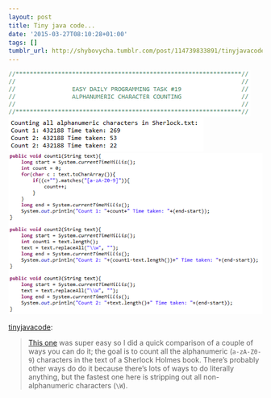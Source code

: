 ```yaml
---
layout: post
title: Tiny java code...
date: '2015-03-27T08:10:28+01:00'
tags: []
tumblr_url: http://shybovycha.tumblr.com/post/114739833891/tinyjavacode-this-one-was-super-easy-so-i-did-a
---
```


<img src="/tumblr_files/tumblr_nluijeM3Gq1u4kcz7o2_500.png"/>

<img src="/tumblr_files/tumblr_nluijeM3Gq1u4kcz7o1_400.png"/>

<img src="/tumblr_files/tumblr_nluijeM3Gq1u4kcz7o3_1280.png"/>

<a href="http://tinyjavacode.tumblr.com/post/114715031583/this-one-was-super-easy-so-i-did-a-quick" class="tumblr_blog">tinyjavacode</a>:

> <a href="http://www.reddit.com/r/dailyprogrammer/comments/qlwrc/372012_challenge_19_easy/" rel="noreferrer">This one</a> was super easy so I did a quick comparison of a couple of ways you can do it; the goal is to count all the alphanumeric (`a-zA-Z0-9`) characters in the text of a Sherlock Holmes book. There’s probably other ways do do it because there’s lots of ways to do literally anything, but the fastest one here is stripping out all non-alphanumeric characters (`\W`).
